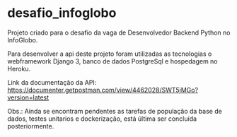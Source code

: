 # desafio_infoglobo
Projeto criado para o desafio da vaga de Desenvolvedor Backend Python no InfoGlobo.

Para desenvolver a api deste projeto foram utilizadas as tecnologias o webframework Django 3, banco de dados PostgreSql e hospedagem no Heroku.

Link da documentação da API: https://documenter.getpostman.com/view/4462028/SWT5jMGo?version=latest

Obs.: Ainda se encontram pendentes as tarefas de população da base de dados, testes unitarios e dockerização, está última ser concluída posteriormente. 
